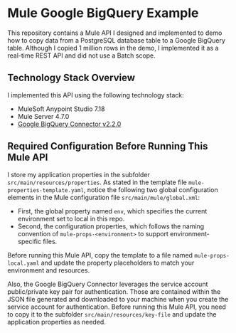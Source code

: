 # Mule Google BigQuery Example
This repository contains a Mule API I designed and implemented to demo how to copy data from a PostgreSQL database table to a Google BigQuery table. Although I copied 1 million rows in the demo, I implemented it as a real-time REST API and did not use a Batch scope.

## Technology Stack Overview
I implemented this API using the following technology stack:
- MuleSoft Anypoint Studio 7.18
- Mule Server 4.7.0
- [Google BigQuery Connector v2.2.0](https://anypoint.mulesoft.com/exchange/com.mulesoft.connectors/mule-bigquery-connector/minor/2.2/) 

## Required Configuration Before Running This Mule API

I store my application properties in the subfolder `src/main/resources/properties`. As stated in the template file `mule-properties-template.yaml`, notice the following two global configuration elements in the Mule configuration file `src/main/mule/global.xml`:
- First, the global property named `env`, which specifies the current environment set to local in this repo.
- Second, the configuration properties, which follows the naming convention of `mule-props-<environment>` to support environment-specific files.

Before running this Mule API, copy the template to a file named `mule-props-local.yaml` and update the property placeholders to match your environment and resources.

Also, the Google BigQuery Connector leverages the service account public/private key pair for authentication. Those are contained within the JSON file generated and downloaded to your machine when you create the service account for authentication. Before running this Mule API, you need to copy it to the subfolder `src/main/resources/key-file` and update the application properties as needed.
